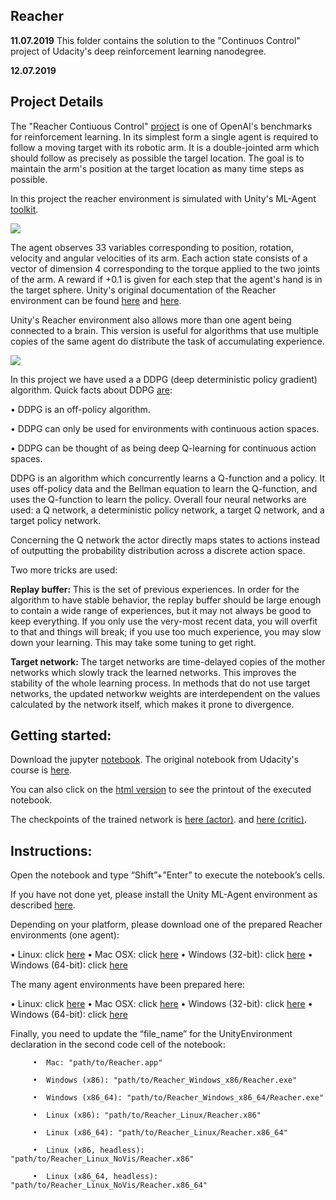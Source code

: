 ## Reacher 

**11.07.2019** This folder contains the solution to the "Continuos Control" project of Udacity's deep reinforcement learning nanodegree.

**12.07.2019**

## Project Details ##

The "Reacher Contiuous Control" [project](https://gym.openai.com/envs/Reacher-v2/) is one of OpenAI's benchmarks for reinforcement 
learning.
In its simplest form a single agent is required to follow a moving target with its robotic arm. It is a double-jointed arm which should follow 
as precisely as possible the targel location. The goal is to maintain the arm's position at the target location as many time steps as possible.

In this project the reacher environment is simulated with Unity's ML-Agent [toolkit](https://blogs.unity3d.com/2017/09/19/introducing-unity-machine-learning-agents/).

![](https://github.com/DrSdl/RIL/new/master/one_arm.jpg)

The agent observes 33 variables corresponding to position, rotation, velocity and angular velocities of its arm. Each action state consists
of a vector of dimension 4 corresponding to the torque applied to the two joints of the arm. A reward if +0.1 is given for each step
that the agent's hand is in the target sphere. Unity's original documentation of the Reacher environment can be found [here](https://github.com/Unity-Technologies/ml-agents/blob/master/docs/Learning-Environment-Examples.md#Reacher) 
and [here](https://www.youtube.com/watch?v=2N9EoF6pQyE).

Unity's Reacher environment also allows more than one agent being connected to a brain. This version is useful for algorithms that use
multiple copies of the same agent do distribute the task of accumulating experience.

![](https://github.com/DrSdl/RIL/new/master/many_arms.jpg)

In this project we have used a a DDPG (deep deterministic policy gradient) algorithm. Quick facts about DDPG [are](https://spinningup.openai.com/en/latest/algorithms/ddpg.html):

•	DDPG is an off-policy algorithm.

•	DDPG can only be used for environments with continuous action spaces.

•	DDPG can be thought of as being deep Q-learning for continuous action spaces.
 
DDPG is an algorithm which concurrently learns a Q-function and a policy. It uses off-policy data and the Bellman equation 
to learn the Q-function, and uses the Q-function to learn the policy. Overall four neural networks are used: 
a Q network, a deterministic policy network, a target Q network, and a target policy network.

Concerning the Q network the actor directly maps states to actions instead of outputting the probability distribution 
across a discrete action space.  
 
Two more tricks are used:

**Replay buffer:** This is the set of previous experiences. In order for the algorithm to have stable behavior, the replay 
buffer should be large enough to contain a wide range of experiences, but it may not always be good to keep everything. 
If you only use the very-most recent data, you will overfit to that and things will break; if you use too much experience, 
you may slow down your learning. This may take some tuning to get right.

**Target network:** The target networks are time-delayed copies of the mother networks
which slowly track the learned networks. This improves the stability of the whole learning process.
In methods that do not use target networks, the updated networkw weights are interdependent on the values 
calculated by the network itself, which makes it prone to divergence.
 
## Getting started: ##
Download the jupyter [notebook](https://github.com/DrSdl/RIL/blob/master/Reacher/Reacher.ipynb). The original notebook from Udacity's course is [here](https://github.com/udacity/deep-reinforcement-learning/tree/master/p2_continuous-control).

You can also click on the [html version](https://github.com/DrSdl/RIL/blob/master/Reacher/Reacher.html) to see the printout of the executed notebook.

The checkpoints of the trained network is [here (actor)](https://github.com/DrSdl/RIL/blob/master/Reacher/checkpoint_actor.pth).
and [here (critic)](https://github.com/DrSdl/RIL/blob/master/Reacher/checkpoint_critic.pth).

## Instructions: ##
Open the notebook and type “Shift”+”Enter” to execute the notebook’s cells. 

If you have not done yet, please install the Unity ML-Agent environment as described [here](https://github.com/Unity-Technologies/ml-agents/blob/master/docs/Installation.md).

Depending on your platform, please download one of the prepared Reacher environments (one agent):

•	Linux: click [here](https://s3-us-west-1.amazonaws.com/udacity-drlnd/P2/Reacher/one_agent/Reacher_Linux.zip)
•	Mac OSX: click [here](https://s3-us-west-1.amazonaws.com/udacity-drlnd/P2/Reacher/one_agent/Reacher.app.zip)
•	Windows (32-bit): click [here](https://s3-us-west-1.amazonaws.com/udacity-drlnd/P2/Reacher/one_agent/Reacher_Windows_x86.zip)
•	Windows (64-bit): click [here](https://s3-us-west-1.amazonaws.com/udacity-drlnd/P2/Reacher/one_agent/Reacher_Windows_x86_64.zip)
 
 The many agent environments have been prepared here:
 
•	Linux: click [here](https://s3-us-west-1.amazonaws.com/udacity-drlnd/P2/Reacher/Reacher_Linux.zip)
•	Mac OSX: click [here](https://s3-us-west-1.amazonaws.com/udacity-drlnd/P2/Reacher/Reacher.app.zip)
•	Windows (32-bit): click [here](https://s3-us-west-1.amazonaws.com/udacity-drlnd/P2/Reacher/Reacher_Windows_x86.zip)
•	Windows (64-bit): click [here](https://s3-us-west-1.amazonaws.com/udacity-drlnd/P2/Reacher/Reacher_Windows_x86_64.zip)
 

Finally, you need to update the “file_name” for the UnityEnvironment declaration in the second code cell of the notebook:

         •	Mac: "path/to/Reacher.app" 

         •	Windows (x86): "path/to/Reacher_Windows_x86/Reacher.exe" 

         •	Windows (x86_64): "path/to/Reacher_Windows_x86_64/Reacher.exe" 

         •	Linux (x86): "path/to/Reacher_Linux/Reacher.x86" 

         •	Linux (x86_64): "path/to/Reacher_Linux/Reacher.x86_64" 

         •	Linux (x86, headless): "path/to/Reacher_Linux_NoVis/Reacher.x86" 

         •	Linux (x86_64, headless): "path/to/Reacher_Linux_NoVis/Reacher.x86_64"
